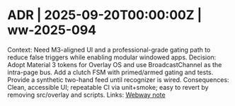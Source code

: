 # ADR | 2025-09-20T00:00:00Z | ww-2025-094

Context: Need M3-aligned UI and a professional-grade gating path to reduce false triggers while enabling modular windowed apps.
Decision: Adopt Material 3 tokens for Overlay OS and use BroadcastChannel as the intra-page bus. Add a clutch FSM with primed/armed gating and tests. Provide a synthetic two-hand feed until recognizer is wired.
Consequences: Clean, accessible UI; repeatable CI via unit+smoke; easy to revert by removing src/overlay and scripts.
Links: [Webway note](../../../../scaffolds/webway_overlay_os_m3_bus.md)
